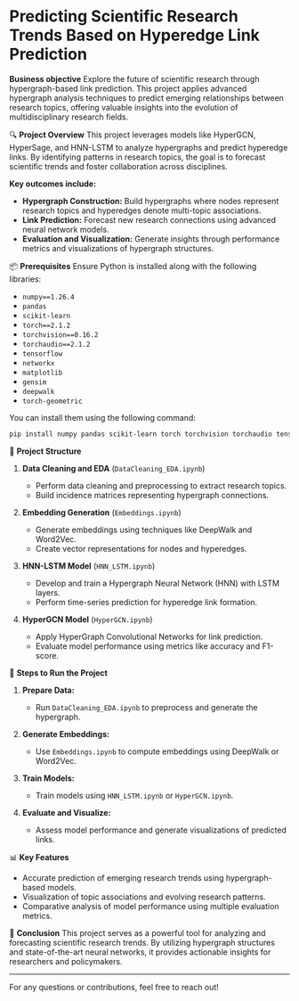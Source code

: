 # Predicting Scientific Research Trends Based on Hyperedge Link Prediction

**Business objective**
Explore the future of scientific research through hypergraph-based link prediction. This project applies advanced hypergraph analysis techniques to predict emerging relationships between research topics, offering valuable insights into the evolution of multidisciplinary research fields.

🔍 **Project Overview**
This project leverages models like HyperGCN, HyperSage, and HNN-LSTM to analyze hypergraphs and predict hyperedge links. By identifying patterns in research topics, the goal is to forecast scientific trends and foster collaboration across disciplines.

**Key outcomes include:**

- **Hypergraph Construction:** Build hypergraphs where nodes represent research topics and hyperedges denote multi-topic associations.
- **Link Prediction:** Forecast new research connections using advanced neural network models.
- **Evaluation and Visualization:** Generate insights through performance metrics and visualizations of hypergraph structures.

📦 **Prerequisites**
Ensure Python is installed along with the following libraries:

- `numpy==1.26.4`
- `pandas`
- `scikit-learn`
- `torch==2.1.2`
- `torchvision==0.16.2`
- `torchaudio==2.1.2`
- `tensorflow`
- `networkx`
- `matplotlib`
- `gensim`
- `deepwalk`
- `torch-geometric`

You can install them using the following command:

```bash
pip install numpy pandas scikit-learn torch torchvision torchaudio tensorflow networkx matplotlib gensim deepwalk torch-geometric
```

📂 **Project Structure**

1. **Data Cleaning and EDA** (`DataCleaning_EDA.ipynb`)

   - Perform data cleaning and preprocessing to extract research topics.
   - Build incidence matrices representing hypergraph connections.

2. **Embedding Generation** (`Embeddings.ipynb`)

   - Generate embeddings using techniques like DeepWalk and Word2Vec.
   - Create vector representations for nodes and hyperedges.

3. **HNN-LSTM Model** (`HNN_LSTM.ipynb`)

   - Develop and train a Hypergraph Neural Network (HNN) with LSTM layers.
   - Perform time-series prediction for hyperedge link formation.

4. **HyperGCN Model** (`HyperGCN.ipynb`)

   - Apply HyperGraph Convolutional Networks for link prediction.
   - Evaluate model performance using metrics like accuracy and F1-score.

🚀 **Steps to Run the Project**

1. **Prepare Data:**

   - Run `DataCleaning_EDA.ipynb` to preprocess and generate the hypergraph.

2. **Generate Embeddings:**

   - Use `Embeddings.ipynb` to compute embeddings using DeepWalk or Word2Vec.

3. **Train Models:**

   - Train models using `HNN_LSTM.ipynb` or `HyperGCN.ipynb`.

4. **Evaluate and Visualize:**

   - Assess model performance and generate visualizations of predicted links.

📊 **Key Features**

- Accurate prediction of emerging research trends using hypergraph-based models.
- Visualization of topic associations and evolving research patterns.
- Comparative analysis of model performance using multiple evaluation metrics.

🤝 **Conclusion**
This project serves as a powerful tool for analyzing and forecasting scientific research trends. By utilizing hypergraph structures and state-of-the-art neural networks, it provides actionable insights for researchers and policymakers.

---

For any questions or contributions, feel free to reach out!
